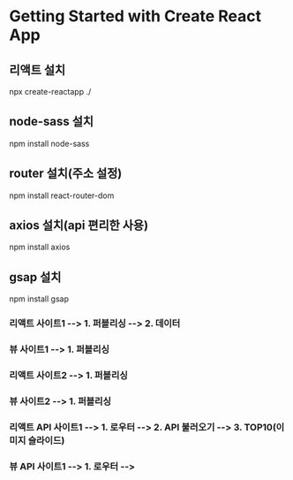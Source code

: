 # Getting Started with Create React App

## 리액트 설치

npx create-reactapp ./

## node-sass 설치

npm install node-sass

## router 설치(주소 설정)

npm install react-router-dom

## axios 설치(api 편리한 사용)

npm install axios

## gsap 설치

npm install gsap

### 리액트 사이트1      --> 1. 퍼블리싱 --> 2. 데이터
### 뷰 사이트1          --> 1. 퍼블리싱

### 리액트 사이트2      --> 1. 퍼블리싱
### 뷰 사이트2          --> 1. 퍼블리싱

### 리액트 API 사이트1  --> 1. 로우터 --> 2. API 불러오기 --> 3. TOP10(이미지 슬라이드)
### 뷰 API 사이트1      --> 1. 로우터 --> 